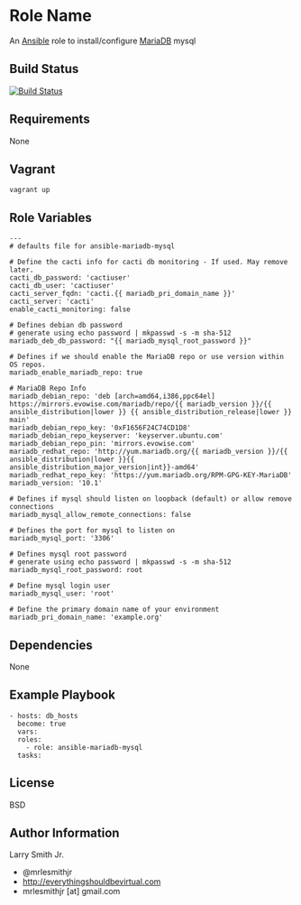 Role Name
=========

An [Ansible] role to install/configure [MariaDB] mysql

Build Status
------------

[![Build Status](https://travis-ci.org/mrlesmithjr/ansible-mariadb-mysql.svg?branch=master)](https://travis-ci.org/mrlesmithjr/ansible-mariadb-mysql)

Requirements
------------

None

Vagrant
-------
```
vagrant up
```

Role Variables
--------------
```
---
# defaults file for ansible-mariadb-mysql

# Define the cacti info for cacti db monitoring - If used. May remove later.
cacti_db_password: 'cactiuser'
cacti_db_user: 'cactiuser'
cacti_server_fqdn: 'cacti.{{ mariadb_pri_domain_name }}'
cacti_server: 'cacti'
enable_cacti_monitoring: false

# Defines debian db password
# generate using echo password | mkpasswd -s -m sha-512
mariadb_deb_db_password: "{{ mariadb_mysql_root_password }}"

# Defines if we should enable the MariaDB repo or use version within OS repos.
mariadb_enable_mariadb_repo: true

# MariaDB Repo Info
mariadb_debian_repo: 'deb [arch=amd64,i386,ppc64el] https://mirrors.evowise.com/mariadb/repo/{{ mariadb_version }}/{{ ansible_distribution|lower }} {{ ansible_distribution_release|lower }} main'
mariadb_debian_repo_key: '0xF1656F24C74CD1D8'
mariadb_debian_repo_keyserver: 'keyserver.ubuntu.com'
mariadb_debian_repo_pin: 'mirrors.evowise.com'
mariadb_redhat_repo: 'http://yum.mariadb.org/{{ mariadb_version }}/{{ ansible_distribution|lower }}{{ ansible_distribution_major_version|int}}-amd64'
mariadb_redhat_repo_key: 'https://yum.mariadb.org/RPM-GPG-KEY-MariaDB'
mariadb_version: '10.1'

# Defines if mysql should listen on loopback (default) or allow remove connections
mariadb_mysql_allow_remote_connections: false

# Defines the port for mysql to listen on
mariadb_mysql_port: '3306'

# Defines mysql root password
# generate using echo password | mkpasswd -s -m sha-512
mariadb_mysql_root_password: root

# Define mysql login user
mariadb_mysql_user: 'root'

# Define the primary domain name of your environment
mariadb_pri_domain_name: 'example.org'
```

Dependencies
------------

None

Example Playbook
----------------

```
- hosts: db_hosts
  become: true
  vars:
  roles:
    - role: ansible-mariadb-mysql
  tasks:
```

License
-------

BSD

Author Information
------------------

Larry Smith Jr.
- @mrlesmithjr
- http://everythingshouldbevirtual.com
- mrlesmithjr [at] gmail.com

[Ansible]: <https://www.ansible.com>
[MariaDB]: <https://mariadb.org/>
